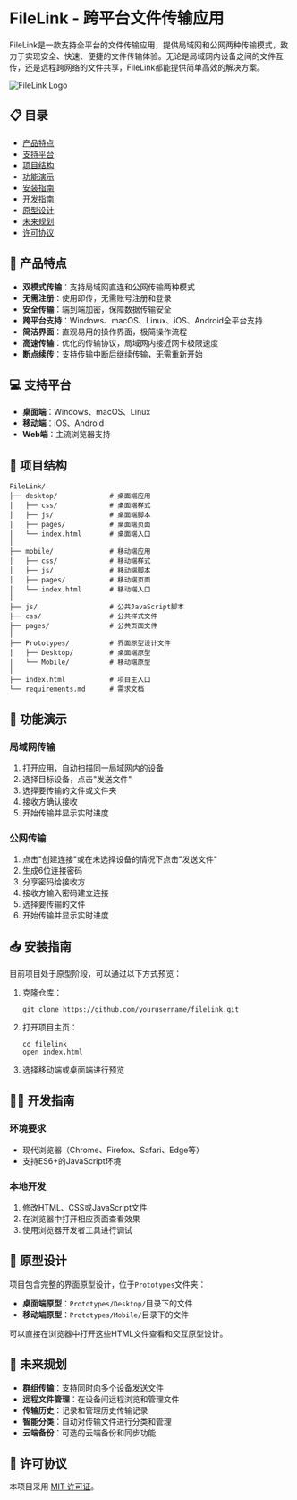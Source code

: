 # FileLink - 跨平台文件传输应用

FileLink是一款支持全平台的文件传输应用，提供局域网和公网两种传输模式，致力于实现安全、快速、便捷的文件传输体验。无论是局域网内设备之间的文件互传，还是远程跨网络的文件共享，FileLink都能提供简单高效的解决方案。

![FileLink Logo](https://via.placeholder.com/800x400?text=FileLink+App)

## 📋 目录

- [产品特点](#产品特点)
- [支持平台](#支持平台)
- [项目结构](#项目结构)
- [功能演示](#功能演示)
- [安装指南](#安装指南)
- [开发指南](#开发指南)
- [原型设计](#原型设计)
- [未来规划](#未来规划)
- [许可协议](#许可协议)

## 🌟 产品特点

- **双模式传输**：支持局域网直连和公网传输两种模式
- **无需注册**：使用即传，无需账号注册和登录
- **安全传输**：端到端加密，保障数据传输安全
- **跨平台支持**：Windows、macOS、Linux、iOS、Android全平台支持
- **简洁界面**：直观易用的操作界面，极简操作流程
- **高速传输**：优化的传输协议，局域网内接近网卡极限速度
- **断点续传**：支持传输中断后继续传输，无需重新开始

## 💻 支持平台

- **桌面端**：Windows、macOS、Linux
- **移动端**：iOS、Android
- **Web端**：主流浏览器支持

## 📁 项目结构

```
FileLink/
├── desktop/             # 桌面端应用
│   ├── css/             # 桌面端样式
│   ├── js/              # 桌面端脚本
│   ├── pages/           # 桌面端页面
│   └── index.html       # 桌面端入口
│
├── mobile/              # 移动端应用
│   ├── css/             # 移动端样式
│   ├── js/              # 移动端脚本
│   ├── pages/           # 移动端页面
│   └── index.html       # 移动端入口
│
├── js/                  # 公共JavaScript脚本
├── css/                 # 公共样式文件
├── pages/               # 公共页面文件
│
├── Prototypes/          # 界面原型设计文件
│   ├── Desktop/         # 桌面端原型
│   └── Mobile/          # 移动端原型
│
├── index.html           # 项目主入口
└── requirements.md      # 需求文档
```

## 🚀 功能演示

### 局域网传输

1. 打开应用，自动扫描同一局域网内的设备
2. 选择目标设备，点击"发送文件"
3. 选择要传输的文件或文件夹
4. 接收方确认接收
5. 开始传输并显示实时进度

### 公网传输

1. 点击"创建连接"或在未选择设备的情况下点击"发送文件"
2. 生成6位连接密码
3. 分享密码给接收方
4. 接收方输入密码建立连接
5. 选择要传输的文件
6. 开始传输并显示实时进度

## 📥 安装指南

目前项目处于原型阶段，可以通过以下方式预览：

1. 克隆仓库：
   ```
   git clone https://github.com/yourusername/filelink.git
   ```

2. 打开项目主页：
   ```
   cd filelink
   open index.html
   ```

3. 选择移动端或桌面端进行预览

## 👨‍💻 开发指南

### 环境要求

- 现代浏览器（Chrome、Firefox、Safari、Edge等）
- 支持ES6+的JavaScript环境

### 本地开发

1. 修改HTML、CSS或JavaScript文件
2. 在浏览器中打开相应页面查看效果
3. 使用浏览器开发者工具进行调试

## 🎨 原型设计

项目包含完整的界面原型设计，位于`Prototypes`文件夹：

- **桌面端原型**：`Prototypes/Desktop/`目录下的文件
- **移动端原型**：`Prototypes/Mobile/`目录下的文件

可以直接在浏览器中打开这些HTML文件查看和交互原型设计。

## 🔮 未来规划

- **群组传输**：支持同时向多个设备发送文件
- **远程文件管理**：在设备间远程浏览和管理文件
- **传输历史**：记录和管理历史传输记录
- **智能分类**：自动对传输文件进行分类和管理
- **云端备份**：可选的云端备份和同步功能

## 📄 许可协议

本项目采用 [MIT 许可证](LICENSE)。
